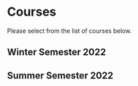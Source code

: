 # Courses

Please select from the list of courses below.

## Winter Semester 2022

<Courses sort="name" winter/>

## Summer Semester 2022

<Courses sort="name" summer/>
